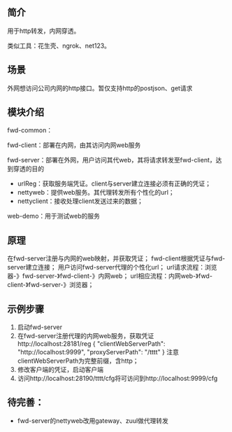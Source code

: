 ## 简介
用于http转发，内网穿透。

类似工具：花生壳、ngrok、net123。
## 场景
外网想访问公司内网的http接口。暂仅支持http的postjson、get请求
## 模块介绍
fwd-common：

fwd-client：部署在内网，由其访问内网web服务

fwd-server：部署在外网，用户访问其代web，其将请求转发至fwd-client，达到穿透的目的
* urlReg：获取服务端凭证。client与server建立连接必须有正确的凭证；
* nettyweb：提供web服务。其代理转发所有个性化的url；
* nettyclient：接收处理client发送过来的数据；
  

web-demo：用于测试web的服务

## 原理
在fwd-server注册与内网的web映射，并获取凭证；
fwd-client根据凭证与fwd-server建立连接；
用户访问fwd-server代理的个性化url；
url请求流程：浏览器-》fwd-server-》fwd-client-》内网web；
url相应流程：内网web-》fwd-client-》fwd-server-》浏览器；

## 示例步骤
1. 启动fwd-server
2. 在fwd-server注册代理的内网web服务，获取凭证
http://localhost:28181/reg
{
    "clientWebServerPath": "http://localhost:9999",
    "proxyServerPath": "/tttt"
}
注意clientWebServerPath为完整前缀，含http；
3. 修改客户端的凭证，启动客户端
4. 访问http://localhost:28190/tttt/cfg将可访问到http://localhost:9999/cfg

## 待完善：
* fwd-server的nettyweb改用gateway、zuul做代理转发
  
